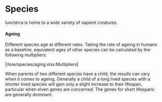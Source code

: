 # Species
Iuncterra is home to a wide variety of sapient creatures. 

#### Ageing
Different species age at different rates. Taking the rate of ageing in humans as a baseline, equivalent ages of other species can be calculated by the following multipliers:

|/lore/species/aging.xlsx:Multipliers|

When parents of two different species have a child, the results can vary when it comes to ageing. Generally a child of a long lived species with a shorter lived species will gain only a slight increase to their lifespan, particular when elven genes are concerned. The genes for short lifespans are generally dominant.